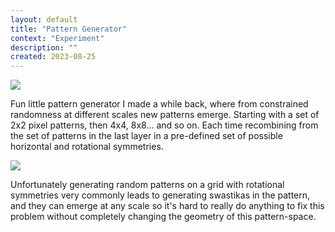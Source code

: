 ```yaml
---
layout: default
title: "Pattern Generator"
context: "Experiment"
description: ""
created: 2023-08-25
---
```


![](/images/pattern-generator-2.png)

Fun little pattern generator I made a while back, where from constrained randomness at different scales new patterns emerge. Starting with a set of 2x2 pixel patterns, then 4x4, 8x8... and so on. Each time recombining from the set of patterns in the last layer in a pre-defined set of possible horizontal and rotational symmetries.

![](/images/pattern-generator.png)

Unfortunately generating random patterns on a grid with rotational symmetries very commonly leads to generating swastikas in the pattern, and they can emerge at any scale so it's hard to really do anything to fix this problem without completely changing the geometry of this pattern-space.